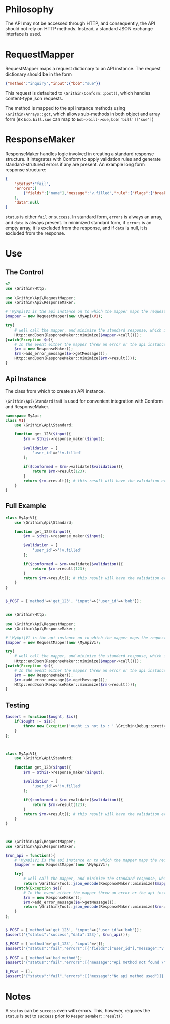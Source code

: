 
# Philosophy
The API may not be accessed through HTTP, and consequently, the API should not rely on HTTP methods.  Instead, a standard JSON exchange interface is used.

# RequestMapper
RequestMapper maps a request dictionary to an API instance.  The request dictionary should be in the form
```json
{"method":"inquiry","input":{"bob":"sue"}}
```
This request is defaulted to `\Grithin\Conform::post()`, which handles content-type json requests.

The method is mapped to the api instance methods using `\Grithin\Arrays::got`, which allows sub-methods in both object and array form (ex `bob.bill.sue` can map to `bob->bill->sue`, `bob['bill']['sue']`)

# ResponseMaker
ResponseMaker handles logic involved in creating a standard response structure.  It integrates with Conform to apply validation rules and generate standard-strutured errors if any are present.  An example long form response structure:
```json
{
	"status":"fail",
	"errors":[
		{"fields":["name"],"message":"v.filled","rule":{"flags":{"break":true},"params":[],"fn_path":"v.filled"},"type":"v.filled","params":[]}
	],
	"data":null
}
```
`status` is either `fail` or `success`.  In standard form, `errors` is always an array, and `data` is always present.  In minimized standard form, if `errors` is an empty array, it is excluded from the response, and if `data` is null, it is excluded from the response.


# Use

## The Control

```php
<?
use \Grithin\Http;

use \Grithin\Api\RequestMapper;
use \Grithin\Api\ResponseMaker;

# \MyApi\V1 is the api instance on to which the mapper maps the request
$mapper = new RequestMapper(new \MyApi\V1);

try{
	# well call the mapper, and minimize the standard response, which is expected from the api return.  We then return the result as a HTTP JSON response since this is a HTTP API.
	Http::endJson(ResponseMaker::minimize($mapper->call()));
}catch(Exception $e){
	# In the event either the mapper threw an error or the api instance threw an error, catch it, create a standard minimized response for it, and return a HTTP JSON response with it.
	$rm = new ResponseMaker();
	$rm->add_error_message($e->getMessage());
	Http::endJson(ResponseMaker::minimize($rm->result()));
}
```
## Api Instance
The class from which to create an API instance.

`\Grithin\Api\Standard` trait is used for convenient integration with Conform and ResponseMaker.

```php
namespace MyApi;
class V1{
	use \Grithin\Api\Standard;

	function get_123($input){
		$rm = $this->response_maker($input);

		$validation = [
			'user_id'=>'!v.filled'
		];

		if($conformed = $rm->validate($validation)){
			return $rm->result(123);
		}
		return $rm->result(); # this result will have the validation error
	}
}
```

## Full Example
```php
class MyApiV1{
	use \Grithin\Api\Standard;

	function get_123($input){
		$rm = $this->response_maker($input);

		$validation = [
			'user_id'=>'!v.filled'
		];

		if($conformed = $rm->validate($validation)){
			return $rm->result(123);
		}
		return $rm->result(); # this result will have the validation error
	}
}


$_POST = ['method'=>'get_123', 'input'=>['user_id'=>'bob']];


use \Grithin\Http;

use \Grithin\Api\RequestMapper;
use \Grithin\Api\ResponseMaker;

# \MyApi\V1 is the api instance on to which the mapper maps the request
$mapper = new RequestMapper(new \MyApiV1);

try{
	# well call the mapper, and minimize the standard response, which is expected from the api return.  We then return the result as a HTTP JSON response since this is a HTTP API.
	Http::endJson(ResponseMaker::minimize($mapper->call()));
}catch(Exception $e){
	# In the event either the mapper threw an error or the api instance threw an error, catch it, create a standard minimized response for it, and return a HTTP JSON response with it.
	$rm = new ResponseMaker();
	$rm->add_error_message($e->getMessage());
	Http::endJson(ResponseMaker::minimize($rm->result()));
}


```

## Testing
```php
$assert = function($ought, $is){
	if($ought != $is){
		throw new Exception('ought is not is : '.\Grithin\Debug::pretty([$ought, $is]));
	}
};



class MyApiV1{
	use \Grithin\Api\Standard;

	function get_123($input){
		$rm = $this->response_maker($input);

		$validation = [
			'user_id'=>'!v.filled'
		];

		if($conformed = $rm->validate($validation)){
			return $rm->result(123);
		}
		return $rm->result(); # this result will have the validation error
	}
}



use \Grithin\Api\RequestMapper;
use \Grithin\Api\ResponseMaker;

$run_api = function(){
	# \MyApi\V1 is the api instance on to which the mapper maps the request
	$mapper = new RequestMapper(new \MyApiV1);

	try{
		# well call the mapper, and minimize the standard response, which is expected from the api return.  We then return the result as a HTTP JSON response since this is a HTTP API.
		return \Grithin\Tool::json_encode(ResponseMaker::minimize($mapper->call()));
	}catch(Exception $e){
		# In the event either the mapper threw an error or the api instance threw an error, catch it, create a standard minimized response for it, and return a HTTP JSON response with it.
		$rm = new ResponseMaker();
		$rm->add_error_message($e->getMessage());
		return \Grithin\Tool::json_encode(ResponseMaker::minimize($rm->result()));
	}
};


$_POST = ['method'=>'get_123', 'input'=>['user_id'=>'bob']];
$assert('{"status":"success","data":123}', $run_api());

$_POST = ['method'=>'get_123', 'input'=>[]];
$assert('{"status":"fail","errors":[{"fields":["user_id"],"message":"v.filled"}]}', $run_api());

$_POST = ['method'=>'bad_method'];
$assert('{"status":"fail","errors":[{"message":"Api method not found \"bad_method\""}]}', $run_api());

$_POST = [];
$assert('{"status":"fail","errors":[{"message":"No api method used"}]}', $run_api());
```

# Notes
A `status` can be `success` even with errors.  This, however, requires the `status` is set to `success` prior to `ResponseMaker::result()`
